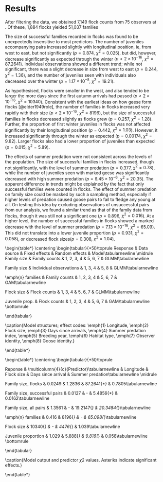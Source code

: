 
# Results

After filtering the data, we obtained 7,149 flock counts from 75 observers at . Of these, 1,884 flocks yielded 51,037 families

The size of successful families recorded in flocks was found to be unexpectedly insensitive to most predictors. The number of juveniles accompanying pairs increased slightly with longitudinal position, ie, from west to east, but not significantly ($p = 0.874$, $\chi^2 = 0.025$), but did, however, decrease significantly as expected through the winter ($p < 2 \times 10^{-16}$, $\chi^2 = 87.2641$). Individual observations showed a different trend; while not significant, there was a slight decrease in size from west to east ($p = 0.244$, $\chi^2 = 1.36$), and the number of juveniles seen with individuals also decreased over the winter ($p = 1.17  \times 10^{-5}$, $\chi^2 = 19.21$).

As hypothesised, flocks were smaller in the west, and also tended to be larger the more days since the first autumn arrivals had passed ($p < 2 \times 10^{-16}$, $\chi^2 = 10340$). Consistent with the earliest ideas on how geese form flocks [@elder1949role], the number of families in flocks increased very rapidly with their size ($p < 2 \times 10^{-16}$, $\chi^2 = 8196$), but the size of successful families in flocks decreased slightly as flocks grew ($p = 0.257$, $\chi^2 = 1.28$).
Further, the proportion of first winter juveniles in flocks was not affected significantly by their longitudinal position ($p = 0.442$, $\chi^2 = 1.03$). However, it increased significantly through the winter as expected ($p = 0.00174$, $\chi^2 = 9.82$). Larger flocks also had a lower proportion of juveniles than expected ($p = 0.015$, $\chi^2 = 5.89$).

The effects of summer predation were not consistent across the levels of the population. The size of successful families in flocks increased, though not significantly, with the level of summer predation ($p = 0.377$, $\chi^2 = 0.78$), while the number of juveniles seen with marked geese was significantly decreased with high summer predation ($p = 6.45 \times 10^{-6}$, $\chi^2 = 20.35$). The apparent difference in trends might be explained by the fact that only successful families were counted in flocks. The effect of summer predation on family size could be masked by such a sampling method, especially if higher levels of predation caused goose pairs to fail to fledge any young at all. On testing this idea by excluding observations of unsuccessful pairs from our analysis, we found a similar trend as that of the family data from flocks, though it was still not a significant one ($p = 0.896$, $\chi^2 = 0.016$). At a higher level, the number of successful families in flocks showed a marked decrease with the level of summer predation ($p = 7.13 \times 10^{-16}$, $\chi^2 = 65.09$). This did not translate into a lower juvenile proportion ($p = 0.931$, $\chi^2 = 0.058$), or decreased flock sizes($p = 0.308$, $\chi^2 = 1.04$).

\begin{table*}
\centering
\begin{tabular}{*5l}\toprule 
Response & Data source & Fixed effects & Random effects & Model\tabularnewline \midrule
Family size & Family counts & 1, 2, 3, 4 & 5, 6, 7 & GLMM\tabularnewline

Family size & Individual observations & 1, 3, 4 & 5, 8 & GLMM\tabularnewline

\emph{n} families & Family counts & 1, 2, 3, 4 & 5, 6, 7 & GAM\tabularnewline

Flock size & Flock counts & 1, 3, 4 & 5, 6, 7 & GLMM\tabularnewline

Juvenile prop. & Flock counts & 1, 2, 3, 4 & 5, 6, 7 & GAM\tabularnewline \bottomrule

\end{tabular}

\caption{Model structures; effect codes: \emph{1} Longitude, \emph{2} Flock size, \emph{3} Days since arrivals, \emph{4} Summer predation index, \emph{5} Breeding year, \emph{6} Habitat type, \emph{7} Observer identity, \emph{8} Goose identity.}

\end{table*}

\begin{table*}
\centering
\begin{tabular}{*5l}\toprule 

Reponse & \multicolumn{4}{c}{Predictor}\tabularnewline
 & Longitude & Flock size & Days since arrival & Summer predation\tabularnewline \midrule
 
Family size, flocks & 0.0249 & 1.2836 & 87.2641{*} & 0.7805\tabularnewline
 
Family size, successful pairs & 0.0127 & - & 5.4859{*} & 0.0162\tabularnewline

Family size, all pairs & 1.3561 & - & 19.2147{*} & 20.3484{*}\tabularnewline
 
\emph{n} families & 0.416 & 8196{*} & - & 65.098{*}\tabularnewline

Flock size & 10340{*} & - & 4476{*} & 1.039\tabularnewline

Juvenile proportion & 1.029 & 5.888{*} & 9.816{*} & 0.058\tabularnewline \bottomrule

\end{tabular}

\caption{Model output and predictor $\chi{2}$ values. Asteriks indicate significant effects.}

\end{table*}